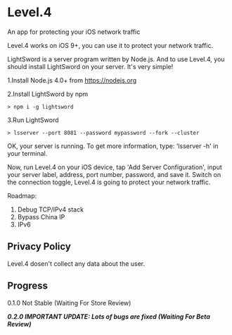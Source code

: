 # Level.4
An app for protecting your iOS network traffic

Level.4 works on iOS 9+, you can use it to protect your network traffic.

LightSword is a server program written by Node.js. And to use Level.4, you should install LightSword on your server. It's very simple! 

1.Install Node.js 4.0+ from https://nodejs.org

2.Install LightSword by npm

```
> npm i -g lightsword
```

3.Run LightSword 

```
> lsserver --port 8081 --password mypassword --fork --cluster
```

OK, your server is running. To get more information, type: 'lsserver -h' in your terminal.

Now, run Level.4 on your iOS device, tap 'Add Server Configuration', input your server label, address, port number, password, and save it. Switch on the connection toggle, Level.4 is going to protect your network traffic.

Roadmap:

1. Debug TCP/IPv4 stack
2. Bypass China IP
3. IPv6

Privacy Policy
---

Level.4 dosen't collect any data about the user.

Progress
---

0.1.0 Not Stable (Waiting For Store Review)

***0.2.0 IMPORTANT UPDATE: Lots of bugs are fixed (Waiting For Beta Review)***
